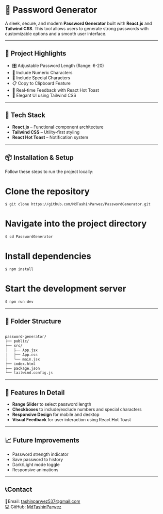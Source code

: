 # 🔐 Password Generator

A sleek, secure, and modern **Password Generator** built with **React.js** and **Tailwind CSS**. This tool allows users to generate strong passwords with customizable options and a smooth user interface. 

---

## 📌 Project Highlights

- 🎛️ Adjustable Password Length (Range: 6-20)
- 🔢 Include Numeric Characters
- 🔣 Include Special Characters
- 📋 Copy to Clipboard Feature
- 🔔 Real-time Feedback with React Hot Toast
- 🎨 Elegant UI using Tailwind CSS

---

## 🚀 Tech Stack

- **React.js** – Functional component architecture
- **Tailwind CSS** – Utility-first styling
- **React Hot Toast** – Notification system

---

## 📦 Installation & Setup

Follow these steps to run the project locally:

# Clone the repository
```bash
$ git clone https://github.com/MdTashinParwez/PasswordGenerator.git
```
# Navigate into the project directory
```bash
$ cd PasswordGenerator
```
# Install dependencies
```bash
$ npm install
```

# Start the development server
```bash
$ npm run dev
```



---


## 📁 Folder Structure
```bash

password-generator/
├── public/
├── src/
│   ├── App.jsx
│   ├── App.css
│   └── main.jsx
├── index.html
├── package.json
└── tailwind.config.js
```

---

## 🌟 Features In Detail

- **Range Slider** to select password length
- **Checkboxes** to include/exclude numbers and special characters
- **Responsive Design** for mobile and desktop
- **Visual Feedback** for user interaction using React Hot Toast

---

## 📈 Future Improvements

 - Password strength indicator
- Save password to history
- Dark/Light mode toggle
- Responsive animations

---

## 📞Contact
📧Email: tashinparwez537@gmail.com <br>
💻 GitHub: [MdTashinParwez](https://github.com/MdTashinParwez)
